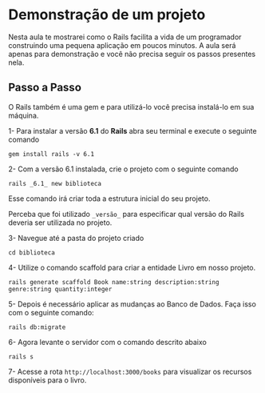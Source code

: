 # Demonstração de um projeto

Nesta aula te mostrarei como o Rails facilita a vida de um programador construindo uma pequena aplicação em poucos minutos. A aula será apenas para demonstração e você não precisa seguir os passos presentes nela.



## Passo a Passo

O Rails também é uma gem e para utilizá-lo você precisa instalá-lo em sua máquina. 

1- Para instalar a versão **6.1** do **Rails** abra seu terminal e execute o seguinte comando

```
gem install rails -v 6.1
```



2- Com a versão 6.1 instalada, crie o projeto com o seguinte comando

```
rails _6.1_ new biblioteca
```

Esse comando irá criar toda a estrutura inicial do seu projeto. 

Perceba que foi utilizado  `_versão_` para especificar qual versão do Rails deveria ser utilizada no projeto.



3- Navegue até a pasta do projeto criado

```
cd biblioteca
```



4- Utilize o comando scaffold para criar a entidade Livro em nosso projeto.

```
rails generate scaffold Book name:string description:string genre:string quantity:integer
```



5- Depois é necessário aplicar as mudanças ao Banco de Dados. Faça isso com o seguinte comando:

```
rails db:migrate
```



6- Agora levante o servidor com o comando descrito abaixo

```
rails s
```



7- Acesse a rota `http://localhost:3000/books` para visualizar os recursos disponíveis para o livro. 